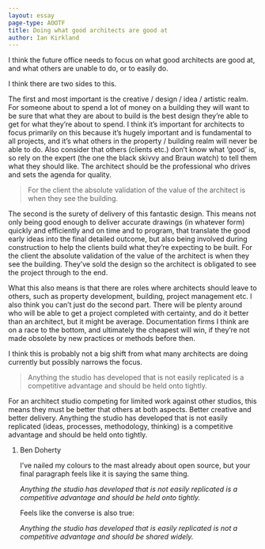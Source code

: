 ```yaml
---
layout: essay
page-type: AOOTF
title: Doing what good architects are good at
author: Ian Kirkland
---
```



<p>I think the future office needs to focus on what good architects are good at, and what others are unable to do, or to easily do.</p>
<p>I think there are two sides to this.</p>
<p>The first and most important is the creative / design / idea / artistic realm. For someone about to spend a lot of money on a building they will want to be sure that what they are about to build is the best design they’re able to get for what they’re about to spend. I think it’s important for architects to focus primarily on this because it’s hugely important and is fundamental to all projects, and it’s what others in the property / building realm will never be able to do. Also consider that others (clients etc.) don’t know what ‘good’ is, so rely on the expert (the one the black skivvy and Braun watch) to tell them what they should like. The architect should be the professional who drives and sets the agenda for quality.</p>
<blockquote class="pull"><p>For the client the absolute validation of the value of the architect is when they see the building.</p></blockquote>
<p>The second is the surety of delivery of this fantastic design. This means not only being good enough to deliver accurate drawings (in whatever form) quickly and efficiently and on time and to program, that translate the good early ideas into the final detailed outcome, but also being involved during construction to help the clients build what they’re expecting to be built. For the client the absolute validation of the value of the architect is when they see the building. They’ve sold the design so the architect is obligated to see the project through to the end.</p>
<p>What this also means is that there are roles where architects should leave to others, such as property development, building, project management etc. I also think you can’t just do the second part. There will be plenty around who will be able to get a project completed with certainty, and do it better than an architect, but it might be average. Documentation firms I think are on a race to the bottom, and ultimately the cheapest will win, if they’re not made obsolete by new practices or methods before then.</p>
<p>I think this is probably not a big shift from what many architects are doing currently but possibly narrows the focus.</p>
<blockquote class="pull"><p>Anything the studio has developed that is not easily replicated is a competitive advantage and should be held onto tightly.</p></blockquote>
<p>For an architect studio competing for limited work against other studios, this means they must be better that others at both aspects. Better creative and better delivery. Anything the studio has developed that is not easily replicated (ideas, processes, methodology, thinking) is a competitive advantage and should be held onto tightly.</p>


<ol>
	<li><span class="commenter">Ben Doherty</span>
	<p>I’ve nailed my colours to the mast already about open source, but your final paragraph feels like it is saying the same thing. </p>
	<p><em>Anything the studio has developed that is not easily replicated is a competitive advantage and should be held onto tightly.</em></p>
	<p>Feels like the converse is also true:</p>
	<p><em>Anything the studio has developed that is easily replicated is not a competitive advantage and should be shared widely.</em></p>
	</li>
</ol>